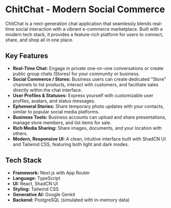 # ChitChat - Modern Social Commerce

ChitChat is a next-generation chat application that seamlessly blends real-time social interaction with a vibrant e-commerce marketplace. Built with a modern tech stack, it provides a feature-rich platform for users to connect, share, and shop all in one place.

## Key Features

- **Real-Time Chat:** Engage in private one-on-one conversations or create public group chats (Stores) for your community or business.
- **Social Commerce / Stores:** Business users can create dedicated "Store" channels to list products, interact with customers, and facilitate sales directly within the chat interface.
- **User Profiles & Statuses:** Express yourself with customizable user profiles, avatars, and status messages.
- **Ephemeral Stories:** Share temporary photo updates with your contacts, similar to popular social media platforms.
- **Business Tools:** Business accounts can upload and share presentations, manage store members, and list items for sale.
- **Rich Media Sharing:** Share images, documents, and your location with others.
- **Modern, Responsive UI:** A clean, intuitive interface built with ShadCN UI and Tailwind CSS, featuring both light and dark modes.

## Tech Stack

- **Framework:** Next.js with App Router
- **Language:** TypeScript
- **UI:** React, ShadCN UI
- **Styling:** Tailwind CSS
- **Generative AI:** Google Genkit
- **Backend:** PostgreSQL (simulated with in-memory data)
